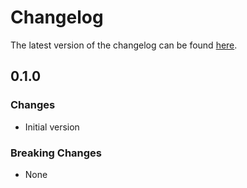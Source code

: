 # Changelog

The latest version of the changelog can be found [here](https://github.com/Azure/bicep-registry-modules/blob/main/avm/res/api-management/service/cache/CHANGELOG.md).

## 0.1.0

### Changes

- Initial version

### Breaking Changes

- None
